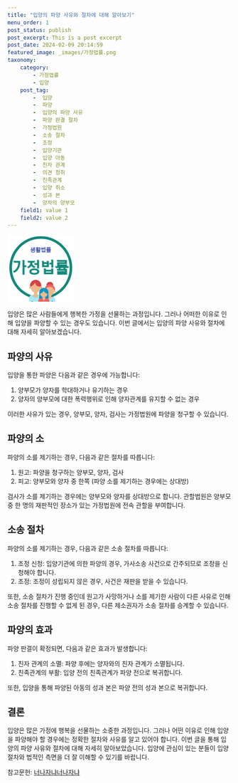 ```yaml
---
title: "입양의 파양 사유와 절차에 대해 알아보기"
menu_order: 1
post_status: publish
post_excerpt: This is a post excerpt
post_date: 2024-02-09 20:14:59
featured_image: _images/가정법률.png
taxonomy:
    category:
        - 가정법률
        - 입양
    post_tag:
        -  입양
        -  파양
        -  입양의 파양 사유
        -  파양 판결 절차
        -  가정법원
        -  소송 절차
        -  조정
        -  입양기관
        -  입양 아동
        -  친자 관계
        -  의견 청취
        -  친족관계
        -  입양 취소
        -  성과 본
        -  양자의 양부모
    field1: value 1
    field2: value 2
---
```


![가정법률](/_images/가정법률.png)


입양은 많은 사람들에게 행복한 가정을 선물하는 과정입니다. 그러나 어떠한 이유로 인해 입양을 파양할 수 있는 경우도 있습니다. 이번 글에서는 입양의 파양 사유와 절차에 대해 자세히 알아보겠습니다.

## 파양의 사유

입양을 통한 파양은 다음과 같은 경우에 가능합니다:

1. 양부모가 양자를 학대하거나 유기하는 경우
2. 양자의 양부모에 대한 폭력행위로 인해 양자관계를 유지할 수 없는 경우

이러한 사유가 있는 경우, 양부모, 양자, 검사는 가정법원에 파양을 청구할 수 있습니다.

## 파양의 소

파양의 소를 제기하는 경우, 다음과 같은 절차를 따릅니다:

1. 원고: 파양을 청구하는 양부모, 양자, 검사
2. 피고: 양부모와 양자 중 한쪽 (파양 소를 제기하는 경우에는 상대방)

검사가 소를 제기하는 경우에는 양부모와 양자를 상대방으로 합니다. 관할법원은 양부모 중 한 명의 재판적인 장소가 있는 가정법원에 전속 관할을 부여합니다.

## 소송 절차

파양의 소를 제기하는 경우, 다음과 같은 소송 절차를 따릅니다:

1. 조정 신청: 입양기관에 의한 파양의 경우, 가사소송 사건으로 간주되므로 조정을 신청해야 합니다.
2. 조정: 조정이 성립되지 않은 경우, 사건은 재판을 받을 수 있습니다.

또한, 소송 절차가 진행 중인데 원고가 사망하거나 소를 제기한 사람이 다른 사유로 인해 소송 절차를 진행할 수 없게 된 경우, 다른 제소권자가 소송 절차를 승계할 수 있습니다.

## 파양의 효과

파양 판결이 확정되면, 다음과 같은 효과가 발생합니다:

1. 친자 관계의 소멸: 파양 후에는 양자와의 친자 관계가 소멸됩니다.
2. 친족관계의 부활: 입양 전의 친족관계가 파양 전으로 복귀합니다.

또한, 입양을 통해 파양된 아동의 성과 본은 파양 전의 성과 본으로 복귀합니다.

## 결론

입양은 많은 가정에 행복을 선물하는 소중한 과정입니다. 그러나 어떤 이유로 인해 입양을 파양해야 할 경우에는 정확한 절차와 사유를 알고 있어야 합니다. 이번 글을 통해 입양의 파양 사유와 절차에 대해 자세히 알아보았습니다. 입양에 관심이 있는 분들이 입양 절차와 법적인 측면을 더 잘 이해할 수 있기를 바랍니다.

참고문헌:
[너나자냐](www.google.com)[너나자냐](www.google.com)
























































